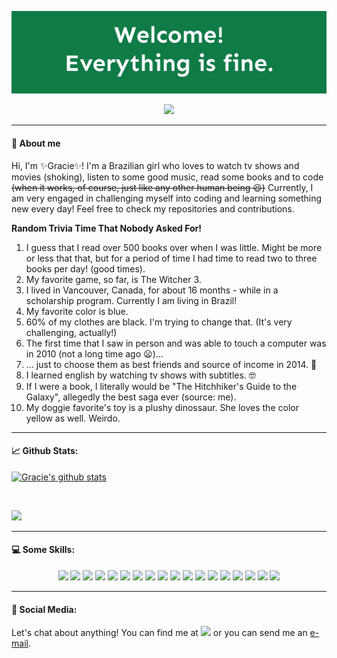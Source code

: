 ![header](/img/header.jpg?raw=true "The Good Place Welcome")
<p align="center">
<img src="https://media.giphy.com/media/dbtDDSvWErdf2/giphy.gif">
</p>

___
#### :unicorn: About me

Hi, I'm ✨Gracie✨! I'm a Brazilian girl who loves to watch tv shows and movies (shoking), listen to some good music, read some books and to code ~~(when it works, of course, just like any other human being :laughing:)~~
Currently, I am very engaged in challenging myself into coding and learning something new every day! Feel free to check my repositories and contributions.

**Random Trivia Time That Nobody Asked For!**
1. I guess that I read over 500 books over when I was little. Might be more or less that that, but for a period of time I had time to read two to three books per day! (good times).
2. My favorite game, so far, is The Witcher 3.
3. I lived in Vancouver, Canada, for about 16 months - while in a scholarship program. Currently I am living in Brazil!
4. My favorite color is blue.
5. 60% of my clothes are black. I'm trying to change that. (It's very challenging, actually!)
6. The first time that I saw in person and was able to touch a computer was in 2010 (not a long time ago :frowning:)...
7. ... just to choose them as best friends and source of income in 2014. :money_with_wings:
8. I learned english by watching tv shows with subtitles. :nerd_face:
9. If I were a book, I literally would be "The Hitchhiker's Guide to the Galaxy", allegedly the best saga ever (source: me).
10. My doggie favorite's toy is a plushy dinossaur. She loves the color yellow as well. Weirdo.

___
#### :chart_with_upwards_trend: Github Stats:
[![Gracie's github stats](https://github-readme-stats.vercel.app/api?username=GracieleDamasceno&count_private=true&show_icons=true&theme=buefy)](https://github.com/GracieleDamasceno/github-readme-stats)

<br>

![](https://komarev.com/ghpvc/?username=GracieleDamasceno&color=blueviolet&label=PROFILE+VIEWS)

___

#### :computer: Some Skills:
<p align="center">
<img src="https://img.shields.io/badge/java-%23ED8B00.svg?&style=for-the-badge&logo=java&logoColor=white"/>
<img src="https://img.shields.io/badge/spring%20-%236DB33F.svg?&style=for-the-badge&logo=spring&logoColor=white"/>
<img src="https://img.shields.io/badge/Python-14354C?style=for-the-badge&logo=python&logoColor=white"/>
<img src="https://img.shields.io/badge/Node.js-43853D?style=for-the-badge&logo=node.js&logoColor=white"/>  
<img src="https://img.shields.io/badge/html5%20-%23E34F26.svg?&style=for-the-badge&logo=html5&logoColor=white"/>
<img src="https://img.shields.io/badge/css3%20-%231572B6.svg?&style=for-the-badge&logo=css3&logoColor=white"/>
<img src="https://img.shields.io/badge/javascript%20-%23323330.svg?&style=for-the-badge&logo=javascript&logoColor=%23F7DF1E"/>
<img src="https://img.shields.io/badge/bootstrap%20-%23563D7C.svg?&style=for-the-badge&logo=bootstrap&logoColor=white"/>
<img src="https://img.shields.io/badge/shell_script%20-%23121011.svg?&style=for-the-badge&logo=gnu-bash&logoColor=white"/>
<img src="https://img.shields.io/badge/docker%20-%230db7ed.svg?&style=for-the-badge&logo=docker&logoColor=white"/>
<img src="https://img.shields.io/badge/mysql-%2300f.svg?&style=for-the-badge&logo=mysql&logoColor=white"/>
<img src ="https://img.shields.io/badge/postgres-%23316192.svg?&style=for-the-badge&logo=postgresql&logoColor=white"/>
<img src ="https://img.shields.io/badge/MongoDB-%234ea94b.svg?&style=for-the-badge&logo=mongodb&logoColor=white"/>
<img src ="https://img.shields.io/badge/sqlite-%2307405e.svg?&style=for-the-badge&logo=sqlite&logoColor=white"/>
<img src="https://img.shields.io/badge/AWS%20-%23FF9900.svg?&style=for-the-badge&logo=amazon-aws&logoColor=white"/> 
<img src="https://img.shields.io/badge/firebase%20-%23039BE5.svg?&style=for-the-badge&logo=firebase"/>
<img src="https://img.shields.io/badge/github%20-%23121011.svg?&style=for-the-badge&logo=github&logoColor=white"/>
<img src="https://img.shields.io/badge/bitbucket%20-%230047B3.svg?&style=for-the-badge&logo=bitbucket&logoColor=white"/>
</p>


___
#### :handshake: Social Media:
Let's chat about anything! You can find me at <a href="https://www.linkedin.com/in/graciele-damasceno/" alt="Linkedin"><img src="https://img.shields.io/badge/linkedin%20-%230077B5.svg?&style=for-the-badge&logo=linkedin&logoColor=white"/></a> or you can send me an <a href="mailto:damascenograciele@gmail.com">e-mail</a>.
